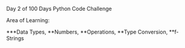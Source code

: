 Day 2 of 100 Days Python Code Challenge

Area of Learning:

***Data Types, 
**Numbers, 
**Operations,
**Type Conversion, 
**f-Strings
